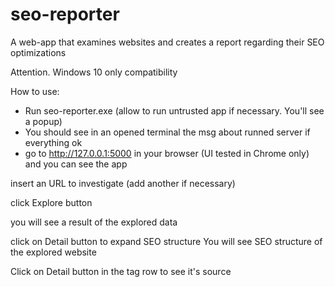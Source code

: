 # seo-reporter
A web-app that examines websites and creates a report regarding their SEO optimizations

Attention. Windows 10 only compatibility

How to use:
 - Run seo-reporter.exe (allow to run untrusted app if necessary. You'll see a popup)
 - You should see in an opened terminal the msg about runned server if everything ok
 - go to http://127.0.0.1:5000 in your browser (UI tested in Chrome only) and you can see the app

insert an URL to investigate
(add another if necessary)

click Explore button

you will see a result of the explored data

click on Detail button to expand SEO structure
You will see SEO structure of the explored website

Click on Detail button in the tag row to see it's source